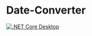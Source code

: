 # Date-Converter

[![.NET Core Desktop](https://github.com/SajjadAemmi/Date-Converter/actions/workflows/dotnet-desktop.yml/badge.svg)](https://github.com/SajjadAemmi/Date-Converter/actions/workflows/dotnet-desktop.yml)

